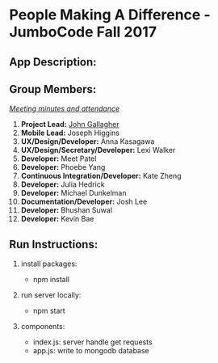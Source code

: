 # People Making A Difference - JumboCode Fall 2017

## App Description:

## Group Members:
*[Meeting minutes and attendance](https://docs.google.com/document/d/1N00NRzfpxZeS0YZdeWgylskesGnfoaIyY7nKHNsEuiQ/edit?ts=59dc25a2)*

1. **Project Lead:** [John Gallagher](http://www.johnjamesgallagher.com/)
2. **Mobile Lead:** Joseph Higgins
3. **UX/Design/Developer:** Anna Kasagawa
4. **UX/Design/Secretary/Developer:** Lexi Walker
5. **Developer:** Meet Patel
6. **Developer:** Phoebe Yang
7. **Continuous Integration/Developer:** Kate Zheng
8. **Developer:** Julia Hedrick
9. **Developer:** Michael Dunkelman
10. **Documentation/Developer:** Josh Lee
11. **Developer:** Bhushan Suwal
12. **Developer:** Kevin Bae

## Run Instructions:
1. install packages:
    - npm install

2. run server locally:
    - npm start

3. components:
    - index.js: server handle get requests
    - app.js: write to mongodb database
